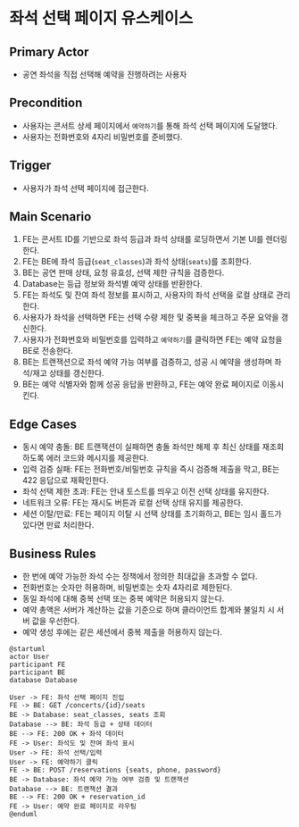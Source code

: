 # 좌석 선택 페이지 유스케이스

## Primary Actor
- 공연 좌석을 직접 선택해 예약을 진행하려는 사용자

## Precondition
- 사용자는 콘서트 상세 페이지에서 `예약하기`를 통해 좌석 선택 페이지에 도달했다.
- 사용자는 전화번호와 4자리 비밀번호를 준비했다.

## Trigger
- 사용자가 좌석 선택 페이지에 접근한다.

## Main Scenario
1. FE는 콘서트 ID를 기반으로 좌석 등급과 좌석 상태를 로딩하면서 기본 UI를 렌더링한다.
2. FE는 BE에 좌석 등급(`seat_classes`)과 좌석 상태(`seats`)를 조회한다.
3. BE는 공연 판매 상태, 요청 유효성, 선택 제한 규칙을 검증한다.
4. Database는 등급 정보와 좌석별 예약 상태를 반환한다.
5. FE는 좌석도 및 잔여 좌석 정보를 표시하고, 사용자의 좌석 선택을 로컬 상태로 관리한다.
6. 사용자가 좌석을 선택하면 FE는 선택 수량 제한 및 중복을 체크하고 주문 요약을 갱신한다.
7. 사용자가 전화번호와 비밀번호를 입력하고 `예약하기`를 클릭하면 FE는 예약 요청을 BE로 전송한다.
8. BE는 트랜잭션으로 좌석 예약 가능 여부를 검증하고, 성공 시 예약을 생성하며 좌석/재고 상태를 갱신한다.
9. BE는 예약 식별자와 함께 성공 응답을 반환하고, FE는 예약 완료 페이지로 이동시킨다.

## Edge Cases
- 동시 예약 충돌: BE 트랜잭션이 실패하면 충돌 좌석만 해제 후 최신 상태를 재조회하도록 에러 코드와 메시지를 제공한다.
- 입력 검증 실패: FE는 전화번호/비밀번호 규칙을 즉시 검증해 제출을 막고, BE는 422 응답으로 재확인한다.
- 좌석 선택 제한 초과: FE는 안내 토스트를 띄우고 이전 선택 상태를 유지한다.
- 네트워크 오류: FE는 재시도 버튼과 로컬 선택 상태 유지를 제공한다.
- 세션 이탈/만료: FE는 페이지 이탈 시 선택 상태를 초기화하고, BE는 임시 홀드가 있다면 만료 처리한다.

## Business Rules
- 한 번에 예약 가능한 좌석 수는 정책에서 정의한 최대값을 초과할 수 없다.
- 전화번호는 숫자만 허용하며, 비밀번호는 숫자 4자리로 제한된다.
- 동일 좌석에 대해 중복 선택 또는 중복 예약은 허용되지 않는다.
- 예약 총액은 서버가 계산하는 값을 기준으로 하며 클라이언트 합계와 불일치 시 서버 값을 우선한다.
- 예약 생성 후에는 같은 세션에서 중복 제출을 허용하지 않는다.

```
@startuml
actor User
participant FE
participant BE
database Database

User -> FE: 좌석 선택 페이지 진입
FE -> BE: GET /concerts/{id}/seats
BE -> Database: seat_classes, seats 조회
Database --> BE: 좌석 등급 + 상태 데이터
BE --> FE: 200 OK + 좌석 데이터
FE -> User: 좌석도 및 잔여 좌석 표시
User -> FE: 좌석 선택/입력
User -> FE: 예약하기 클릭
FE -> BE: POST /reservations {seats, phone, password}
BE -> Database: 좌석 예약 가능 여부 검증 및 트랜잭션
Database --> BE: 트랜잭션 결과
BE --> FE: 200 OK + reservation_id
FE -> User: 예약 완료 페이지로 라우팅
@enduml
```

